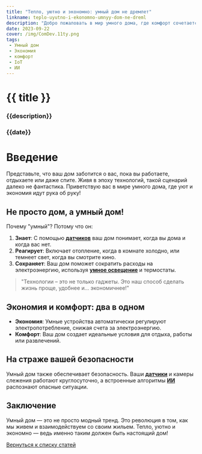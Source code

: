 ```yaml
---
title: "Тепло, уютно и экономно: умный дом не дремлет"
linkname: teplo-uyutno-i-ekonomno-umnyy-dom-ne-dreml
description: "Добро пожаловать в мир умного дома, где комфорт сочетается с экономией, а технологии работают в вашу пользу даже когда вы спите."
date: 2023-09-22
cover: /img/ComDev.11ty.png
tags: 
 - Умный дом
 - Экономия
 - комфорт
 - IoT
 - ИИ
---
```


# {{ title }}
### {{description}}
### {{date}}

# Введение

Представьте, что ваш дом заботится о вас, пока вы работаете, отдыхаете или даже спите. Живя в эпоху технологий, такой сценарий далеко не фантастика. Приветствую вас в мире умного дома, где уют и экономия идут рука об руку!

## Не просто дом, а умный дом!

Почему "умный"? Потому что он:

1. **Знает**: С помощью **[датчиков](/)** ваш дом понимает, когда вы дома и когда вас нет.
1. **Реагирует**: Включает отопление, когда в комнате холодно, или темнеет свет, когда вы смотрите кино.
1. **Сохраняет**: Ваш дом поможет сократить расходы на электроэнергию, используя **[умное освещение](/)** и термостаты.

> "Технологии – это не только гаджеты. Это наш способ сделать жизнь проще, удобнее и... экономичнее!"

## Экономия и комфорт: два в одном

 * **Экономия**: Умные устройства автоматически регулируют электропотребление, снижая счета за электроэнергию.
 * **Комфорт**: Ваш дом создает идеальные условия для отдыха, работы или развлечений.

## На страже вашей безопасности

Умный дом также обеспечивает безопасность. Ваши **[датчики](/)** и камеры слежения работают круглосуточно, а встроенные алгоритмы **[ИИ](/)** распознают опасные ситуации.

## Заключение

Умный дом — это не просто модный тренд. Это революция в том, как мы живем и взаимодействуем со своим жильем. Тепло, уютно и экономно — ведь именно таким должен быть настоящий дом!

[Вернуться к списку статей](/)